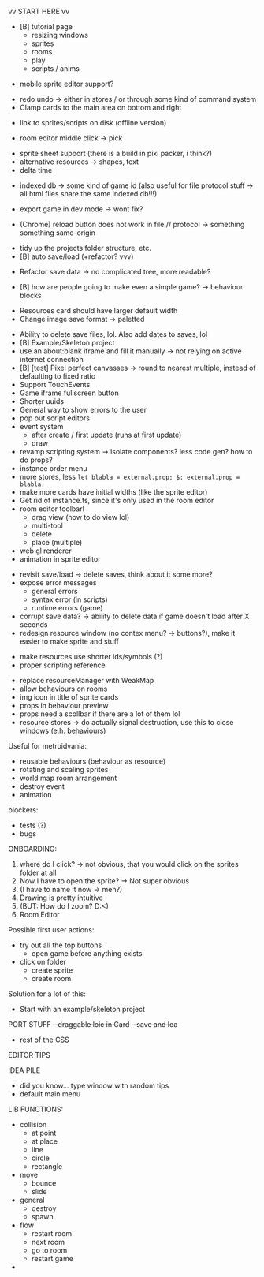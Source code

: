 vv START HERE vv

<!-- ~~- redo undo -> either in stores / or through some kind of command system~~ -->
<!-- ~~- prevent cards from being outside of window, inaccesible, softlocked   OR   have a close all window button?~~ -->
<!-- ~~ sprite icons (easy peasy) ~~ -->
<!-- ~~- listener/event type system~~ -->
  <!-- ~~- update sprite icons (resources, sprite list in room editor) when sprite change~~ -->
  <!-- ~~- update sprite list when sprite is added~~ -->
  <!-- ~~- redraw room when sprite changes~~ -->
<!-- ~~- deletion of a resource -> how does it affect resources that reference it?~~ -->
<!-- ~~- resource cache -> easy access~~ -->
<!-- ~~ room editor grid + placement etc ~~ -->
<!-- ~~- calculate bounding boxes from transparency~~ -->
<!-- ~~- kb shortcut -> ctrl-s~~ -->
- [B] tutorial page
  - resizing windows
  - sprites
  - rooms
  - play
  - scripts / anims
<!-- ~~- rename Card to Window? -> wont fix~~ -->
<!-- ~~- horizontal flex window management (bitsy style)~~ -->
- mobile sprite editor support?
<!-- ~~- make drop down menu different (relative to resource, not mouse cursor; not cropped by scroll area)~~ -->
- redo undo -> either in stores / or through some kind of command system
- Clamp cards to the main area on bottom and right
<!-- ~~- scripting support and run game button~~ -->
- link to sprites/scripts on disk (offline version)
<!-- ~~sprite upload~~ -->
<!-- ~~- room editor toolbar!~~ -->
- room editor middle click -> pick
<!-- ~~- [B] (bug) save should preserve component state.~~ -->
- sprite sheet support (there is a build in pixi packer, i think?)
- alternative resources -> shapes, text
- delta time
<!-- ~~- export game data (json)~~ -->
<!-- ~~- room editor persistent data -> grid & snap settings~~ -->
<!-- ~~- multiple projects? -> export/import/project-select or bitsy-style ?~~ -->
<!-- ~~- export game (html)~~ -->
<!-- ~~- prevent ofuscation of save-critical class names like "Sprite", "Room", etc.~~ -->
<!-- ~~- room change should change game size in browser (pixi resize vs. svelte size code)~~ -->
- indexed db -> some kind of game id (also useful for file protocol stuff -> all html files share the same indexed db!!!)
<!-- ~~- [B] ability to name game (changes title in export too)~~ -->
<!-- ~~- corrupt save data? -> ability to delete data if game doesn't load after X seconds~~ -->
<!-- ~~- [B] cards should have default size & not reset on load (implementation overlap)~~ -->
<!-- ~~- [B] game does not work when ?editor / get rid of ?editor?game~~ -->
<!-- ~~- [B] scrollbar arrows are excluded from build (only affects chrome)~~ -->
- export game in dev mode -> wont fix?
<!-- ~~- differentiate "export game" and "export game data"~~ -->
<!-- ~~- [B] evaluate app from perspective of "user does not know how to resize windows"~~ -->
<!-- ~~- proper window resize bars (resize handle on all borders and corners)~~ -->
<!-- ~~- [B] clean up main toolbar, "new sprite" button!~~ -->
- (Chrome) reload button does not work in file:// protocol  -> something something same-origin
<!-- ~~- do something with "open resources maximized"~~ -->
<!-- ~~- [B] Licensing: Include p5js with proper license, log license in console, reference it in engine. WONTFIX -> no p5js~~ -->
<!-- ~~- [B] sprite icon not reactive~~ -->
<!-- ~~- game window size -> set iframe default size to size of start room (opening game window jank)~~ -->
<!-- ~~- room editor drag to draw/delete~~ -->
- tidy up the projects folder structure, etc.
- [B] auto save/load (+refactor? vvv)
<!-- ~~- sprite resize bug introduced by fixing "drag sprite out of window" bug. T_T~~ -->
- Refactor save data -> no complicated tree, more readable?
<!-- ~~- [B] dont' clutter index db without reason~~ -->
- [B] how are people going to make even a simple game? -> behaviour blocks
<!-- ~~- [B] Redo pop ups (modals) to actually block stuff and cover whole screen~~ -->
- Resources card should have larger default width
- Change image save format -> paletted
<!-- ~~- [B] simple scripting doc -> can be opened next to scripting window~~ -->
<!-- ~~- Sprite editor tabs dont look right~~ -->
<!-- ~~- Clean out old files (static files)~~ -->
<!-- ~~- "custom properties" table in sprite (to work with the closure system)~~ -->
- Ability to delete save files, lol. Also add dates to saves, lol
- [B] Example/Skeleton project
- use an about:blank iframe and fill it manually -> not relying on active internet connection
- [B] [test] Pixel perfect canvasses -> round to nearest multiple, instead of defaulting to fixed ratio
- Support TouchEvents
- Game iframe fullscreen button
- Shorter uuids
- General way to show errors to the user
- pop out script editors
- event system
  - after create / first update (runs at first update)
  - draw
- revamp scripting system -> isolate components? less code gen? how to do props?
- instance order menu
- more stores, less `let blabla = external.prop; $: external.prop = blabla;`
- make more cards have initial widths (like the sprite editor)
- Get rid of instance.ts, since it's only used in the room editor
- room editor toolbar!
  - drag view (how to do view lol)
  - multi-tool
  - delete
  - place (multiple)
- web gl renderer
- animation in sprite editor
<!-- ~~- type system (e.g. wall-type, enemy-type, etc.) or equivalent~~ -->
- revisit save/load -> delete saves, think about it some more?
- expose error messages
  - general errors
  - syntax error (in scripts)
  - runtime errors (game)
- corrupt save data? -> ability to delete data if game doesn't load after X seconds
- redesign resource window (no contex menu? -> buttons?), make it easier to make sprite and stuff
<!-- ~~- make resources use a _map_ and shorter ids/symbols~~ -->
- make resources use shorter ids/symbols (?)
- proper scripting reference
<!-- ~~- "are you sure you want to leave" thingy~~ -->
- replace resourceManager with WeakMap
- allow behaviours on rooms
- img icon in title of sprite cards
- props in behaviour preview
- props need a scollbar if there are a lot of them lol
- resource stores -> do actually signal destruction, use this to close windows (e.h. behaviours)

Useful for metroidvania: 
 - reusable behaviours (behaviour as resource)
 - rotating and scaling sprites
 - world map room arrangement
 - destroy event
 - animation


blockers:
- tests (?)
- bugs

ONBOARDING:
1. where do I click? -> not obvious, that you would click on the sprites folder at all
2. Now I have to open the sprite? -> Not super obvious
3. (I have to name it now -> meh?)
4. Drawing is pretty intuitive
5. (BUT: How do I zoom? D:<)
6. Room Editor

Possible first user actions:
- try out all the top buttons
  - open game before anything exists
- click on folder
  - create sprite
  - create room

Solution for a lot of this: 
- Start with an example/skeleton project

PORT STUFF
~~- draggable loic in Card~~
~~- save and loa~~
- rest of the CSS



EDITOR TIPS



IDEA PILE
- did you know... type window with random tips
- default main menu


LIB FUNCTIONS:
- collision
  - at point
  - at place
  - line
  - circle
  - rectangle
- move
  - bounce
  - slide
- general
  - destroy
  - spawn
- flow
  - restart room
  - next room
  - go to room
  - restart game
- 